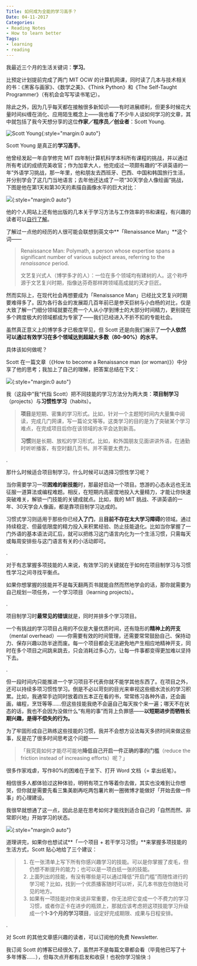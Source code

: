```yaml
---
Title: 如何成为全能的学习高手？
Date: 04-11-2017
Categories:
- Reading Notes
- How to learn better
Tags:
- learning
- reading
---
```






我最近三个月的生活关键词：**学习**。

比预定计划提前完成了两门 MIT OCW 的计算机网课，同时读了几本与技术相关的书：《黑客与画家》、《数学之美》、《Think Python》和《The Self-Taught Programmer》（有机会会写写读书笔记）。

除此之外，因为几乎每天都在接触很多新知识——有时进展顺利，但更多时候花大量时间纠缠在消化、应用陌生概念上——我也看了不少牛人谈如何学习的文章，其中就包括了我今天想分享的这位**作家／程序员／创业者**：Scott Young.

![Scott Young](http://upload-images.jianshu.io/upload_images/4719384-f9d4010749a8e578?imageMogr2/auto-orient/strip%7CimageView2/2/w/1240){:style="margin:0 auto"}

Scott Young 是真正的**学习高手**。

他曾经发起一年自学修完 MIT 四年制计算机科学本科所有课程的挑战，并以通过所有考试的成绩完美收官；作为加拿大人，他完成过一项颇有趣的“不讲英语的一年”外语学习挑战，那一年里，他和朋友去西班牙、巴西、中国和韩国旅行生活，并分别学会了这几门当地语言；去年他还达成了一项“30天学会人像绘画”挑战，下图是他在第1天和第30天的素描自画像水平的巨大对比：

![](http://upload-images.jianshu.io/upload_images/4719384-f9dc3d33931bf62f?imageMogr2/auto-orient/strip%7CimageView2/2/w/1240){:style="margin:0 auto"}

他的个人网站上还有他出版的几本关于学习方法与工作效率的书和课程，有兴趣的读者可以[自行了解](www.scotthyoung.com/blog)。

了解过一点他的经历的人很可能会联想到英文中**「Renaissance Man」**这个词——

> Renaissance Man: Polymath, a person whose expertise spans a significant number of various subject areas, referring to the *renaissance* period.
>
> 文艺复兴式人（博学多才的人）：一位在多个领域均有建树的人。这个称呼源于文艺复兴时期，指像达芬奇那样跨领域高成就的天才巨匠。

然而实际上，在现代社会再想要成为「Renaissance Man」已经比文艺复兴时期要难得多了。因为各行各业的发展距几百年前已是参天巨树与小白杨的对比，仅是大致了解一门细分领域就要花费一个人从小学到博士的大部分时间精力，更别提在多个跨度极大的领域都成为专家了——我们已经进入不折不扣的专能社会。

虽然真正意义上的博学多才已极度罕见，但 Scott 还是向我们展示了**一个人依然可以通过有效学习在多个领域达到超越大多数（80-90%）的水平**。

具体该如何做呢？

 Scott 在一篇文章（《How to become a Renaissance man (or woman)》）中分享了他的思考；我加上了自己的理解，把答案总结在下文：

![](http://upload-images.jianshu.io/upload_images/4719384-11e4064f050d893e?imageMogr2/auto-orient/strip){:style="margin:0 auto"}

我（这段中“我”代指 Scott）把不同技能的学习方法分为两大类：**项目制学习**（projects）与**习惯性学习**（habits）。

> **项目**是短期、密集的学习形式。比如，针对一个主题短时间内大量集中阅读，完成几门网课，写一篇论文等等。这类学习的目的是为了突破某个学习难点，在完成项目后你在该领域的水平会达到新高。
>
> **习惯**则是长期、放松的学习形式。比如，和外国朋友见面讲讲外语，在通勤时听听播客，有空时翻几页书。并不需要太费力。

.

那什么时候适合项目制学习，什么时候可以选择习惯性学习呢？

当你需要学习一项**困难的新技能**时，那最好启动一个项目。悠游的心态永远也无法征服一道算法或编程难题。相反，在短期内高密度地投入大量精力，才能让你快速突破难关，解锁一门技能的关键成就点。比如，我的 MIT 挑战、不讲英语的一年、30天学会人像画，都是靠项目制学习达成的。

习惯式学习则适用于那些你已经**入了门**，且**目前不存在太大学习障碍**的领域。通过持续稳定、但最低限度的精力投入来积累经验、防止技能退化。比如当你掌握了一门外语的基本语法词汇后，就可以把练习这门语言内化为一个生活习惯，只需每天或每周安排些与这门语言有关的小活动即可。

.

对于有志掌握多项技能的人来说，有效学习的关键就在于如何在项目制学习与习惯性学习之间寻找平衡点。

如果你想掌握的技能并不是每天翻两页书就能自然而然地学会的话，那你就需要为自己规划一项任务，一个学习项目（learning projects）。

.

项目制学习时**最常见的错误**就是，同时并排多个学习项目。

一个有挑战的学习项目占用的不仅是大量优质时间，还有隐形的**精神上的开支**（mental overhead）——你需要有效的时间管理，还需要常常鼓励自己、保持动力、保存兴趣以防半途而废。每一个项目都会无法避免地产生相应地精神开支，同时在多个项目之间跳来跳去，只会消耗过多心力，让每一件事都变得更加难以坚持下去。

.

但一段时间内只能推进一个学习项目不代表你就不能学其他东西了。在项目之外，还可以持续多项习惯性学习。倒是不必以苛刻的目光来审视这些细水流长的学习积累。比如，我通常手边同时放着四五本正在看的书，常常练习各种外语，还会画画，编程，烹饪等等……但这些技能我绝不会逼自己每天挨个来一遍；哪天不在状态的话，我也不会因为没做什么“有用的事”而背上负罪感——**以短期进步而牺牲长期兴趣，是得不偿失的行为。**

为了牢固形成自己熟练这些技能的习惯，我并不会想方设法每天多挤时间来做这些事，反是花了很多时间思考这个问题——

> 「我究竟如何才能尽可能地**降低自己开启一件正确的事的门槛**（reduce the friction instead of increasing efforts）呢？」

很多作家戏虐，写作80%的困难在于坐下、打开 Word 文档（= 拿出纸笔）。

相信很多人都体验过这种体验，明明有项工作等着你去做，其实也没难到让你想哭，但你就是需要先看三集美剧再吃两包薯片刷一圈微博才能做好「开始去做一件事」的心理建设。

我很早就想通了这一点，因此总是在思考如何才能找到适合自己的「自然而然、非常即兴地」开始学习的状态。

![](http://upload-images.jianshu.io/upload_images/4719384-11e4064f050d893e?imageMogr2/auto-orient/strip){:style="margin:0 auto"}

道理讲完，如果你也想试试**「一个项目 + 若干学习习惯」**来掌握多项技能的生活方式，Scott 贴心地给了三个建议：

> 1. 在一张清单上写下所有你感兴趣学习的技能。可以是你掌握了皮毛，但仍想不断提升的能力；也可以是一项白纸一张的技能。
> 2. 上面列出的技能，有没有哪些是可以通过降低“开启门槛”而随性进行的学习呢？比如，找到一个优质播客随时可以听，买几本书放在你随处可见的地方。
> 3. 如果有一项技能对你来说非常重要，你无法把它变成一个不费力的学习习惯，或者你正卡在进步的瓶颈上，那就应该考虑把这项技能学习升级成一个**1-3个月的学习项目**，设定好完成期限、成果与日程安排。

.

对 Scott 的其他文章感兴趣的读者，可以订阅他的免费 Newsletter.

我订阅 Scott 的博客已经很久了，虽然并不是每篇文章都会看（毕竟他已写了十多年博客……），但每次点开都有启发和收获！也祝你学习愉快 :)

